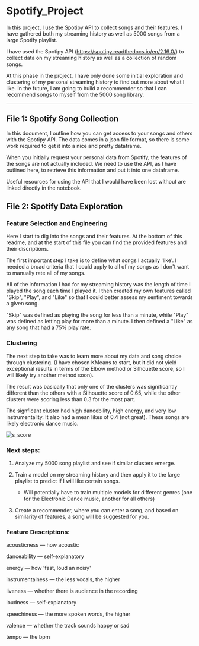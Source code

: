 # Spotify_Project

In this project, I use the Spotipy API to collect songs and their features. I have gathered both my streaming history as well as 5000 songs from a large Spotify playlist.

I have used the Spotipy API (https://spotipy.readthedocs.io/en/2.16.0/) to collect data on my streaming history as well as a collection of random songs.

At this phase in the project, I have only done some initial exploration and clustering of my personal streaming history to find out more about what I like. In the future, I am going to build a recommender so that I can recommend songs to myself from the 5000 song library.

-----------

## File 1: Spotify Song Collection

In this document, I outline how you can get access to your songs and others with the Spotipy API. The data comes in a json file format, so there is some work required to get it into a nice and pretty dataframe.

When you initially request your personal data from Spotify, the features of the songs are not actually included. We need to use the API, as I have outlined here, to retrieve this information and put it into one dataframe.

Useful resources for using the API that I would have been lost without are linked directly in the notebook.

## File 2: Spotify Data Exploration

### Feature Selection and Engineering
Here I start to dig into the songs and their features. At the bottom of this readme, and at the start of this file you can find the provided features and their discriptions.

The first important step I take is to define what songs I actually 'like'. I needed a broad criteria that I could apply to all of my songs as I don't want to manually rate all of my songs.

All of the information I had for my streaming history was the length of time I played the song each time I played it. I then created my own features called "Skip", "Play", and "Like" so that I could better assess my sentiment towards a given song.

"Skip" was defined as playing the song for less than a minute, while "Play" was defined as letting play for more than a minute. I then defined a "Like" as any song that had a 75% play rate.

### Clustering
The next step to take was to learn more about my data and song choice through clustering. (I have chosen KMeans to start, but it did not yield exceptional results in terms of the Elbow method or Silhouette score, so I will likely try another method soon).

The result was basically that only one of the clusters was significantly different than the others with a Silhouette score of 0.65, while the other clusters were scoring less than 0.3 for the most part.

The signficant cluster had high dancebility, high energy, and very low instrumentality. It also had a mean likes of 0.4 (not great). These songs are likely electronic dance music.

![s_score](C:\Users\charl\Python\GitHub\Projects\Spotify_Project\MyData\s_score.png)

### Next steps:

1) Analyze my 5000 song playlist and see if similar clusters emerge.

2) Train a model on my streaming history and then apply it to the large playlist to predict if I will like certain songs.
     - Will potentially have to train multiple models for different genres (one for the Electronic Dance music, another for all others)

3) Create a recommender, where you can enter a song, and based on similarity of features, a song will be suggested for you.


### Feature Descriptions:
acousticness — how acoustic

danceability — self-explanatory

energy — how 'fast, loud an noisy'

instrumentalness — the less vocals, the higher

liveness — whether there is audience in the recording

loudness — self-explanatory

speechiness — the more spoken words, the higher

valence — whether the track sounds happy or sad

tempo — the bpm
